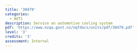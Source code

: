 ```yaml
---
title: '30479'
categories:
  - AUT1
description: Service an automotive cooling system
pdf: 'https://www.nzqa.govt.nz/nqfdocs/units/pdf/30479.pdf'
level: '3'
credits: '3'
assessment: Internal
---
```


